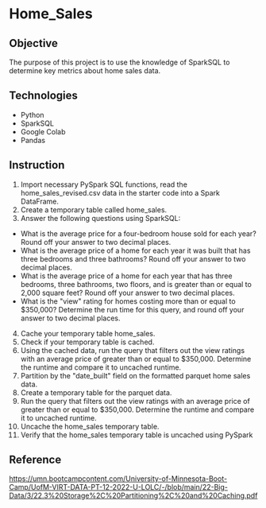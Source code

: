 # Home_Sales

## Objective
The purpose of this project is to use the knowledge of SparkSQL to determine key metrics about home sales data.

## Technologies
* Python
* SparkSQL
* Google Colab
* Pandas

## Instruction
1. Import necessary PySpark SQL functions, read the home_sales_revised.csv data in the starter code into a Spark DataFrame.
2. Create a temporary table called home_sales.
3. Answer the following questions using SparkSQL:
  * What is the average price for a four-bedroom house sold for each year? Round off your answer to two decimal places.
  * What is the average price of a home for each year it was built that has three bedrooms and three bathrooms? Round off your answer to two decimal places.
  * What is the average price of a home for each year that has three bedrooms, three bathrooms, two floors, and is greater than or equal to 2,000 square feet? Round off your answer to two decimal places.
  * What is the "view" rating for homes costing more than or equal to $350,000? Determine the run time for this query, and round off your answer to two decimal places.
4. Cache your temporary table home_sales.
5. Check if your temporary table is cached.
6. Using the cached data, run the query that filters out the view ratings with an average price of greater than or equal to $350,000. Determine the runtime and compare it to uncached runtime.
7. Partition by the "date_built" field on the formatted parquet home sales data.
8. Create a temporary table for the parquet data.
9. Run the query that filters out the view ratings with an average price of greater than or equal to $350,000. Determine the runtime and compare it to uncached runtime.
10. Uncache the home_sales temporary table.
11. Verify that the home_sales temporary table is uncached using PySpark 

## Reference
https://umn.bootcampcontent.com/University-of-Minnesota-Boot-Camp/UofM-VIRT-DATA-PT-12-2022-U-LOLC/-/blob/main/22-Big-Data/3/22.3%20Storage%2C%20Partitioning%2C%20and%20Caching.pdf
